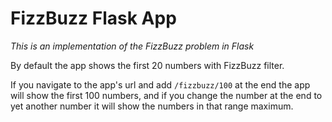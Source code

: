# FizzBuzz Flask App
*This is an implementation of the FizzBuzz problem in Flask*

By default the app shows the first 20 numbers with FizzBuzz filter.

If you navigate to the app's url and add `/fizzbuzz/100` at the end the app will show the first 100 numbers, and if you change the number at the end to yet another number it will show the numbers in that range maximum.
